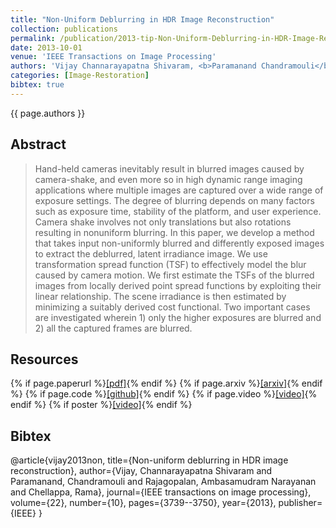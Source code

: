 ```yaml
---
title: "Non-Uniform Deblurring in HDR Image Reconstruction"
collection: publications
permalink: /publication/2013-tip-Non-Uniform-Deblurring-in-HDR-Image-Reconstruction
date: 2013-10-01
venue: 'IEEE Transactions on Image Processing'
authors: 'Vijay Channarayapatna Shivaram, <b>Paramanand Chandramouli</b>, Ambasamudram Narayanan Rajagopalan, Rama Chellappa'
categories: [Image-Restoration]
bibtex: true
---
```


{{ page.authors }}

## Abstract

> Hand-held cameras inevitably result in blurred images caused by camera-shake, and even more so in high dynamic range imaging applications where multiple images are captured over a wide range of exposure settings. The degree of blurring depends on many factors such as exposure time, stability
of the platform, and user experience. Camera shake involves not only translations but also rotations resulting in nonuniform blurring. In this paper, we develop a method that takes input non-uniformly blurred and differently exposed images to extract the deblurred, latent irradiance image. We use transformation spread function (TSF) to effectively model the blur caused by camera motion. We first estimate the TSFs of the blurred images from locally derived point spread functions by exploiting their
linear relationship. The scene irradiance is then estimated by minimizing a suitably derived cost functional. Two important cases are investigated wherein 1) only the higher exposures are blurred and 2) all the captured frames are blurred.

## Resources

{% if page.paperurl %}<a href=" {{ page.paperurl }} ">[pdf]</a>{% endif %} {% if page.arxiv %}<a href=" {{ page.arxiv }} ">[arxiv]</a>{% endif %} {% if page.code %}<a href=" {{ page.code }} ">[github]</a>{% endif %} {% if page.video %}<a href=" {{ page.video }} ">[video]</a>{% endif %} {% if poster %}<a href=" {{ page.poster }} ">[video]</a>{% endif %}


## Bibtex
@article{vijay2013non,
  title={Non-uniform deblurring in HDR image reconstruction},
  author={Vijay, Channarayapatna Shivaram and Paramanand, Chandramouli and Rajagopalan, Ambasamudram Narayanan and Chellappa, Rama},
  journal={IEEE transactions on image processing},
  volume={22},
  number={10},
  pages={3739--3750},
  year={2013},
  publisher={IEEE}
}



